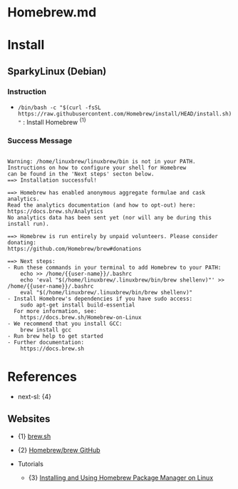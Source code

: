 # Homebrew.md

# Install

## SparkyLinux (Debian)

### Instruction

* `/bin/bash -c "$(curl -fsSL https://raw.githubusercontent.com/Homebrew/install/HEAD/install.sh)"` : Install Homebrew <sup>{1}</sup>

### Success Message

```

Warning: /home/linuxbrew/linuxbrew/bin is not in your PATH.
Instructions on how to configure your shell for Homebrew
can be found in the 'Next steps' secton below.
==> Installation successful!

==> Homebrew has enabled anonymous aggregate formulae and cask analytics.
Read the analytics documentation (and how to opt-out) here:
https://docs.brew.sh/Analytics
No analytics data has been sent yet (nor will any be during this install run).

==> Homebrew is run entirely by unpaid volunteers. Please consider donating:
https://github.com/Homebrew/brew#donations

==> Next steps:
- Run these commands in your terminal to add Homebrew to your PATH:
    echo >> /home/{{user-name}}/.bashrc
    echo 'eval "$(/home/linuxbrew/.linuxbrew/bin/brew shellenv)"' >> /home/{{user-name}}/.bashrc
    eval "$(/home/linuxbrew/.linuxbrew/bin/brew shellenv)"
- Install Homebrew's dependencies if you have sudo access:
    sudo apt-get install build-essential
  For more information, see:
    https://docs.brew.sh/Homebrew-on-Linux
- We recommend that you install GCC:
    brew install gcc
- Run brew help to get started
- Further documentation:
    https://docs.brew.sh
```

# References

* next-sl: {4}

## Websites

* {1} [brew.sh](https://brew.sh/)
* {2} [Homebrew/brew GitHub](https://github.com/Homebrew/brew)

* Tutorials
  * {3} [Installing and Using Homebrew Package Manager on Linux](https://itsfoss.com/homebrew-linux/)
